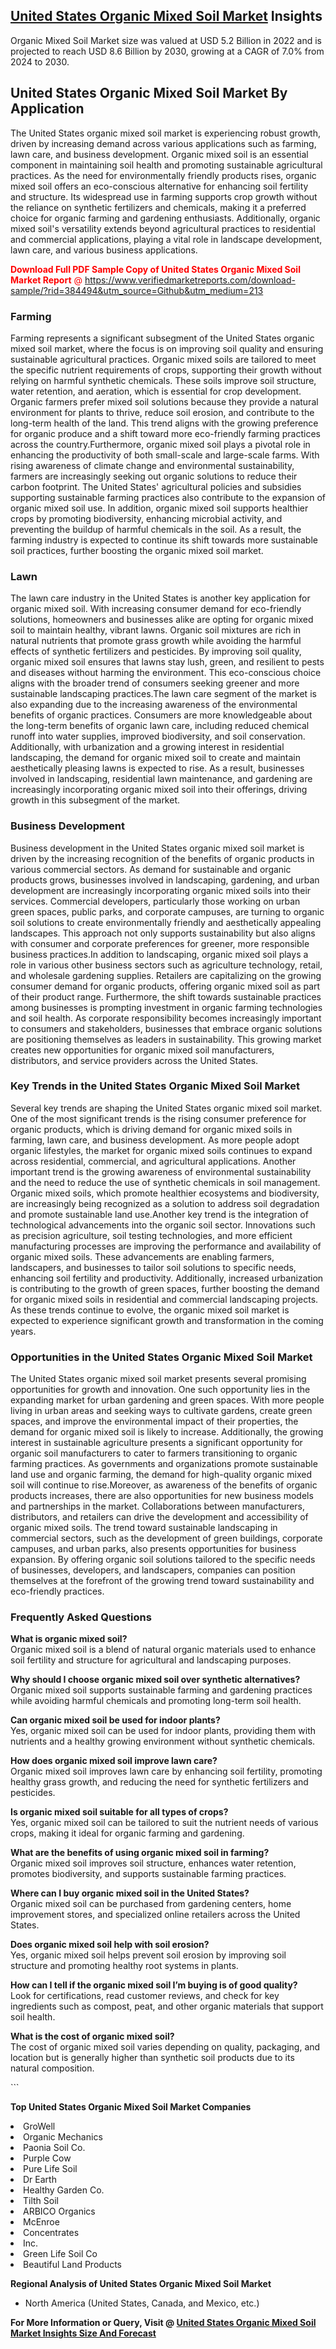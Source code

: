 <h2><a href="https://www.verifiedmarketreports.com/download-sample/?rid=384494&amp;utm_source=Github&amp;utm_medium=213" target="_blank">United States Organic Mixed Soil Market</a> Insights</h2><p>Organic Mixed Soil Market size was valued at USD 5.2 Billion in 2022 and is projected to reach USD 8.6 Billion by 2030, growing at a CAGR of 7.0% from 2024 to 2030.</p><p><h2>United States Organic Mixed Soil Market By Application</h2><p>The United States organic mixed soil market is experiencing robust growth, driven by increasing demand across various applications such as farming, lawn care, and business development. Organic mixed soil is an essential component in maintaining soil health and promoting sustainable agricultural practices. As the need for environmentally friendly products rises, organic mixed soil offers an eco-conscious alternative for enhancing soil fertility and structure. Its widespread use in farming supports crop growth without the reliance on synthetic fertilizers and chemicals, making it a preferred choice for organic farming and gardening enthusiasts. Additionally, organic mixed soil's versatility extends beyond agricultural practices to residential and commercial applications, playing a vital role in landscape development, lawn care, and various business applications. <p><span class=""><span style="color: #ff0000;"><strong>Download Full PDF Sample Copy of United States Organic Mixed Soil Market Report</strong> @ </span><a href="https://www.verifiedmarketreports.com/download-sample/?rid=384494&amp;utm_source=Github&amp;utm_medium=213" target="_blank">https://www.verifiedmarketreports.com/download-sample/?rid=384494&amp;utm_source=Github&amp;utm_medium=213</a></span></p></p><h3>Farming</h3><p>Farming represents a significant subsegment of the United States organic mixed soil market, where the focus is on improving soil quality and ensuring sustainable agricultural practices. Organic mixed soils are tailored to meet the specific nutrient requirements of crops, supporting their growth without relying on harmful synthetic chemicals. These soils improve soil structure, water retention, and aeration, which is essential for crop development. Organic farmers prefer mixed soil solutions because they provide a natural environment for plants to thrive, reduce soil erosion, and contribute to the long-term health of the land. This trend aligns with the growing preference for organic produce and a shift toward more eco-friendly farming practices across the country.Furthermore, organic mixed soil plays a pivotal role in enhancing the productivity of both small-scale and large-scale farms. With rising awareness of climate change and environmental sustainability, farmers are increasingly seeking out organic solutions to reduce their carbon footprint. The United States' agricultural policies and subsidies supporting sustainable farming practices also contribute to the expansion of organic mixed soil use. In addition, organic mixed soil supports healthier crops by promoting biodiversity, enhancing microbial activity, and preventing the buildup of harmful chemicals in the soil. As a result, the farming industry is expected to continue its shift towards more sustainable soil practices, further boosting the organic mixed soil market.<h3>Lawn</h3><p>The lawn care industry in the United States is another key application for organic mixed soil. With increasing consumer demand for eco-friendly solutions, homeowners and businesses alike are opting for organic mixed soil to maintain healthy, vibrant lawns. Organic soil mixtures are rich in natural nutrients that promote grass growth while avoiding the harmful effects of synthetic fertilizers and pesticides. By improving soil quality, organic mixed soil ensures that lawns stay lush, green, and resilient to pests and diseases without harming the environment. This eco-conscious choice aligns with the broader trend of consumers seeking greener and more sustainable landscaping practices.The lawn care segment of the market is also expanding due to the increasing awareness of the environmental benefits of organic practices. Consumers are more knowledgeable about the long-term benefits of organic lawn care, including reduced chemical runoff into water supplies, improved biodiversity, and soil conservation. Additionally, with urbanization and a growing interest in residential landscaping, the demand for organic mixed soil to create and maintain aesthetically pleasing lawns is expected to rise. As a result, businesses involved in landscaping, residential lawn maintenance, and gardening are increasingly incorporating organic mixed soil into their offerings, driving growth in this subsegment of the market.<h3>Business Development</h3><p>Business development in the United States organic mixed soil market is driven by the increasing recognition of the benefits of organic products in various commercial sectors. As demand for sustainable and organic products grows, businesses involved in landscaping, gardening, and urban development are increasingly incorporating organic mixed soils into their services. Commercial developers, particularly those working on urban green spaces, public parks, and corporate campuses, are turning to organic soil solutions to create environmentally friendly and aesthetically appealing landscapes. This approach not only supports sustainability but also aligns with consumer and corporate preferences for greener, more responsible business practices.In addition to landscaping, organic mixed soil plays a role in various other business sectors such as agriculture technology, retail, and wholesale gardening supplies. Retailers are capitalizing on the growing consumer demand for organic products, offering organic mixed soil as part of their product range. Furthermore, the shift towards sustainable practices among businesses is prompting investment in organic farming technologies and soil health. As corporate responsibility becomes increasingly important to consumers and stakeholders, businesses that embrace organic solutions are positioning themselves as leaders in sustainability. This growing market creates new opportunities for organic mixed soil manufacturers, distributors, and service providers across the United States.<h3>Key Trends in the United States Organic Mixed Soil Market</h3><p>Several key trends are shaping the United States organic mixed soil market. One of the most significant trends is the rising consumer preference for organic products, which is driving demand for organic mixed soils in farming, lawn care, and business development. As more people adopt organic lifestyles, the market for organic mixed soils continues to expand across residential, commercial, and agricultural applications. Another important trend is the growing awareness of environmental sustainability and the need to reduce the use of synthetic chemicals in soil management. Organic mixed soils, which promote healthier ecosystems and biodiversity, are increasingly being recognized as a solution to address soil degradation and promote sustainable land use.Another key trend is the integration of technological advancements into the organic soil sector. Innovations such as precision agriculture, soil testing technologies, and more efficient manufacturing processes are improving the performance and availability of organic mixed soils. These advancements are enabling farmers, landscapers, and businesses to tailor soil solutions to specific needs, enhancing soil fertility and productivity. Additionally, increased urbanization is contributing to the growth of green spaces, further boosting the demand for organic mixed soils in residential and commercial landscaping projects. As these trends continue to evolve, the organic mixed soil market is expected to experience significant growth and transformation in the coming years.<h3>Opportunities in the United States Organic Mixed Soil Market</h3><p>The United States organic mixed soil market presents several promising opportunities for growth and innovation. One such opportunity lies in the expanding market for urban gardening and green spaces. With more people living in urban areas and seeking ways to cultivate gardens, create green spaces, and improve the environmental impact of their properties, the demand for organic mixed soil is likely to increase. Additionally, the growing interest in sustainable agriculture presents a significant opportunity for organic soil manufacturers to cater to farmers transitioning to organic farming practices. As governments and organizations promote sustainable land use and organic farming, the demand for high-quality organic mixed soil will continue to rise.Moreover, as awareness of the benefits of organic products increases, there are also opportunities for new business models and partnerships in the market. Collaborations between manufacturers, distributors, and retailers can drive the development and accessibility of organic mixed soils. The trend toward sustainable landscaping in commercial sectors, such as the development of green buildings, corporate campuses, and urban parks, also presents opportunities for business expansion. By offering organic soil solutions tailored to the specific needs of businesses, developers, and landscapers, companies can position themselves at the forefront of the growing trend toward sustainability and eco-friendly practices.<h3>Frequently Asked Questions</h3><p><strong>What is organic mixed soil?</strong><br>Organic mixed soil is a blend of natural organic materials used to enhance soil fertility and structure for agricultural and landscaping purposes.</p><p><strong>Why should I choose organic mixed soil over synthetic alternatives?</strong><br>Organic mixed soil supports sustainable farming and gardening practices while avoiding harmful chemicals and promoting long-term soil health.</p><p><strong>Can organic mixed soil be used for indoor plants?</strong><br>Yes, organic mixed soil can be used for indoor plants, providing them with nutrients and a healthy growing environment without synthetic chemicals.</p><p><strong>How does organic mixed soil improve lawn care?</strong><br>Organic mixed soil improves lawn care by enhancing soil fertility, promoting healthy grass growth, and reducing the need for synthetic fertilizers and pesticides.</p><p><strong>Is organic mixed soil suitable for all types of crops?</strong><br>Yes, organic mixed soil can be tailored to suit the nutrient needs of various crops, making it ideal for organic farming and gardening.</p><p><strong>What are the benefits of using organic mixed soil in farming?</strong><br>Organic mixed soil improves soil structure, enhances water retention, promotes biodiversity, and supports sustainable farming practices.</p><p><strong>Where can I buy organic mixed soil in the United States?</strong><br>Organic mixed soil can be purchased from gardening centers, home improvement stores, and specialized online retailers across the United States.</p><p><strong>Does organic mixed soil help with soil erosion?</strong><br>Yes, organic mixed soil helps prevent soil erosion by improving soil structure and promoting healthy root systems in plants.</p><p><strong>How can I tell if the organic mixed soil I’m buying is of good quality?</strong><br>Look for certifications, read customer reviews, and check for key ingredients such as compost, peat, and other organic materials that support soil health.</p><p><strong>What is the cost of organic mixed soil?</strong><br>The cost of organic mixed soil varies depending on quality, packaging, and location but is generally higher than synthetic soil products due to its natural composition.</p>```</p><p><strong>Top United States Organic Mixed Soil Market Companies</strong></p><div data-test-id=""><p><li>GroWell</li><li> Organic Mechanics</li><li> Paonia Soil Co.</li><li> Purple Cow</li><li> Pure Life Soil</li><li> Dr Earth</li><li> Healthy Garden Co.</li><li> Tilth Soil</li><li> ARBICO Organics</li><li> McEnroe</li><li> Concentrates</li><li> Inc.</li><li> Green Life Soil Co</li><li> Beautiful Land Products</li></p><div><strong>Regional Analysis of&nbsp;United States Organic Mixed Soil Market</strong></div><ul><li dir="ltr"><p dir="ltr">North America&nbsp;(United States, Canada, and Mexico, etc.)</p></li></ul><p><strong>For More Information or Query, Visit @&nbsp;</strong><strong><a href="https://www.verifiedmarketreports.com/product/organic-mixed-soil-market/?utm_source=Github&amp;utm_medium=213" target="_blank">United States Organic Mixed Soil Market Insights Size And Forecast</a></strong></p></div>
